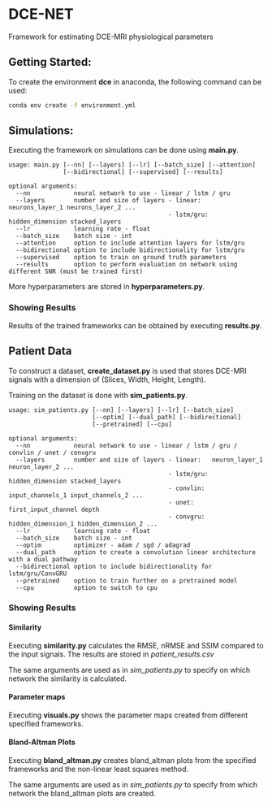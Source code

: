 # DCE-NET
Framework for estimating DCE-MRI physiological parameters

## Getting Started:
To create the environment **dce** in anaconda, the following command can be used:
```bash
conda env create -f environment.yml
```

## Simulations:
Executing the framework on simulations can be done using **main.py**.
```
usage: main.py [--nn] [--layers] [--lr] [--batch_size] [--attention]
               [--bidirectional] [--supervised] [--results]

optional arguments:
  --nn            neural network to use - linear / lstm / gru
  --layers        number and size of layers - linear:   neurons_layer_1 neurons_layer_2 ...
                                            - lstm/gru: hidden_dimension stacked_layers
  --lr            learning rate - float
  --batch_size    batch size - int
  --attention     option to include attention layers for lstm/gru
  --bidirectional option to include bidirectionality for lstm/gru
  --supervised    option to train on ground truth parameters
  --results       option to perform evaluation on network using different SNR (must be trained first)
```
More hyperparameters are stored in **hyperparameters.py**.

### Showing Results
Results of the trained frameworks can be obtained by executing **results.py**.

## Patient Data
To construct a dataset, **create_dataset.py** is used that stores DCE-MRI signals with a dimension of (Slices, Width, Height, Length).

Training on the dataset is done with **sim_patients.py**.

```
usage: sim_patients.py [--nn] [--layers] [--lr] [--batch_size] 
                       [--optim] [--dual_path] [--bidirectional] 
                       [--pretrained] [--cpu]

optional arguments:
  --nn            neural network to use - linear / lstm / gru / convlin / unet / convgru
  --layers        number and size of layers - linear:   neuron_layer_1 neuron_layer_2 ...
                                            - lstm/gru: hidden_dimension stacked_layers
                                            - convlin:  input_channels_1 input_channels_2 ...
                                            - unet:     first_input_channel depth
                                            - convgru:  hidden_dimension_1 hidden_dimension_2 ...
  --lr            learning rate - float
  --batch_size    batch size - int
  --optim         optimizer - adam / sgd / adagrad
  --dual_path     option to create a convolution linear architecture with a dual pathway
  --bidirectional option to include bidirectionality for lstm/gru/ConvGRU
  --pretrained    option to train further on a pretrained model
  --cpu           option to switch to cpu
```

### Showing Results
#### Similarity
Executing **similarity.py** calculates the RMSE, nRMSE and SSIM compared to the input signals. The results are stored in _patient_results.csv_

The same arguments are used as in _sim_patients.py_ to specify on which network the similarity is calculated.

#### Parameter maps
Executing **visuals.py** shows the parameter maps created from different specified frameworks.

#### Bland-Altman Plots
Executing **bland_altman.py** creates bland_altman plots from the specified frameworks and the non-linear least squares method.

The same arguments are used as in _sim_patients.py_ to specify from which network the bland_altman plots are created. 

